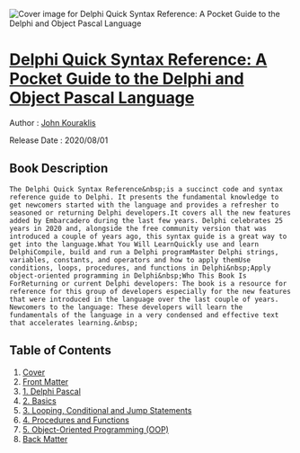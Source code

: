 ![Cover image for Delphi Quick Syntax Reference: A Pocket Guide to the Delphi and Object Pascal Language](https://imgdetail.ebookreading.net/cover/cover/20200920/EB9781484261125.jpg)

[Delphi Quick Syntax Reference: A Pocket Guide to the Delphi and Object Pascal Language](https://ebookreading.net/view/book/Delphi+Quick+Syntax+Reference%3A+A+Pocket+Guide+to+the+Delphi+and+Object+Pascal+Language-EB9781484261125_1.html "Delphi Quick Syntax Reference: A Pocket Guide to the Delphi and Object Pascal Language")
====================================================================================================================

Author : [John Kouraklis](https://ebookreading.net/search/author/John+Kouraklis)

Release Date : 2020/08/01

Book Description
-----------------


    
    The Delphi Quick Syntax Reference&nbsp;is a succinct code and syntax reference guide to Delphi. It presents the fundamental knowledge to get newcomers started with the language and provides a refresher to seasoned or returning Delphi developers.It covers all the new features added by Embarcadero during the last few years. Delphi celebrates 25 years in 2020 and, alongside the free community version that was introduced a couple of years ago, this syntax guide is a great way to get into the language.What You Will LearnQuickly use and learn DelphiCompile, build and run a Delphi programMaster Delphi strings, variables, constants, and operators and how to apply themUse conditions, loops, procedures, and functions in Delphi&nbsp;Apply object-oriented programming in Delphi&nbsp;Who This Book Is ForReturning or current Delphi developers: The book is a resource for reference for this group of developers especially for the new features that were introduced in the language over the last couple of years. Newcomers to the language: These developers will learn the fundamentals of the language in a very condensed and effective text that accelerates learning.&nbsp;
  

Table of Contents
-----------------

1. [Cover](https://ebookreading.net/view/book/Delphi+Quick+Syntax+Reference%3A+A+Pocket+Guide+to+the+Delphi+and+Object+Pascal+Language-EB9781484261125_1.html)
1. [Front Matter](https://ebookreading.net/view/book/Delphi+Quick+Syntax+Reference%3A+A+Pocket+Guide+to+the+Delphi+and+Object+Pascal+Language-EB9781484261125_2.html)
1. [1.&nbsp;Delphi Pascal](https://ebookreading.net/view/book/Delphi+Quick+Syntax+Reference%3A+A+Pocket+Guide+to+the+Delphi+and+Object+Pascal+Language-EB9781484261125_3.html)
1. [2.&nbsp;Basics](https://ebookreading.net/view/book/Delphi+Quick+Syntax+Reference%3A+A+Pocket+Guide+to+the+Delphi+and+Object+Pascal+Language-EB9781484261125_4.html)
1. [3.&nbsp;Looping, Conditional and Jump Statements](https://ebookreading.net/view/book/Delphi+Quick+Syntax+Reference%3A+A+Pocket+Guide+to+the+Delphi+and+Object+Pascal+Language-EB9781484261125_5.html)
1. [4.&nbsp;Procedures and Functions](https://ebookreading.net/view/book/Delphi+Quick+Syntax+Reference%3A+A+Pocket+Guide+to+the+Delphi+and+Object+Pascal+Language-EB9781484261125_6.html)
1. [5.&nbsp;Object-Oriented Programming (OOP)](https://ebookreading.net/view/book/Delphi+Quick+Syntax+Reference%3A+A+Pocket+Guide+to+the+Delphi+and+Object+Pascal+Language-EB9781484261125_7.html)
1. [Back Matter](https://ebookreading.net/view/book/Delphi+Quick+Syntax+Reference%3A+A+Pocket+Guide+to+the+Delphi+and+Object+Pascal+Language-EB9781484261125_8.html)
